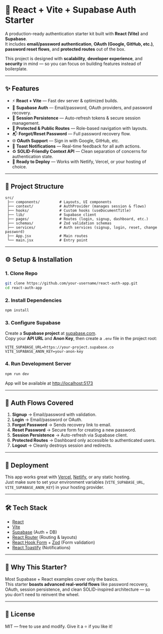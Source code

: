# 🔐 React + Vite + Supabase Auth Starter

A production-ready authentication starter kit built with **React (Vite)** and **Supabase**.  
It includes **email/password authentication**, **OAuth (Google, GitHub, etc.)**, **password reset flows**, and **protected routes** out of the box.  

This project is designed with **scalability**, **developer experience**, and **security** in mind — so you can focus on building features instead of boilerplate.

---

## ✨ Features

- ⚡️ **React + Vite** — Fast dev server & optimized builds.
- 🔑 **Supabase Auth** — Email/password, OAuth providers, and password recovery.
- 🔄 **Session Persistence** — Auto-refresh tokens & secure session management.
- 🔐 **Protected & Public Routes** — Role-based navigation with layouts.
- 📬 **Forgot/Reset Password** — Full password recovery flow.
- 🌐 **OAuth Support** — Sign in with Google, GitHub, etc.
- 🎨 **Toast Notifications** — Real-time feedback for all auth actions.
- ♻️ **SOLID-Friendly Context API** — Clean separation of concerns for authentication state.
- 🚀 **Ready to Deploy** — Works with Netlify, Vercel, or your hosting of choice.

---

## 📂 Project Structure

```
src/
 ├── components/         # Layouts, UI components
 ├── context/            # AuthProvider (manages session & flows)
 ├── hooks/              # Custom hooks (useDocumentTitle)
 ├── lib/                # Supabase client
 ├── pages/              # Routes (login, signup, dashboard, etc.)
 ├── schemas/            # Zod validation schemas
 ├── services/           # Auth services (signup, login, reset, change password)
 ├── App.jsx             # Main routes
 └── main.jsx            # Entry point
```

---

## ⚙️ Setup & Installation

### 1. Clone Repo
```bash
git clone https://github.com/your-username/react-auth-app.git
cd react-auth-app
```

### 2. Install Dependencies
```bash
npm install
```

### 3. Configure Supabase
Create a **Supabase project** at [supabase.com](https://supabase.com).  
Copy your **API URL** and **Anon Key**, then create a `.env` file in the project root:

```env
VITE_SUPABASE_URL=https://your-project.supabase.co
VITE_SUPABASE_ANON_KEY=your-anon-key
```

### 4. Run Development Server
```bash
npm run dev
```

App will be available at [http://localhost:5173](http://localhost:5173)

---

## 🔐 Auth Flows Covered

1. **Signup** → Email/password with validation.
2. **Login** → Email/password or OAuth.
3. **Forgot Password** → Sends recovery link to email.
4. **Reset Password** → Secure form for creating a new password.
5. **Session Persistence** → Auto-refresh via Supabase client.
6. **Protected Routes** → Dashboard only accessible to authenticated users.
7. **Logout** → Cleanly destroys session and redirects.

---

## 🚀 Deployment

This app works great with [Vercel](https://vercel.com), [Netlify](https://netlify.com), or any static hosting.  
Just make sure to set your environment variables (`VITE_SUPABASE_URL`, `VITE_SUPABASE_ANON_KEY`) in your hosting provider.

---

## 🛠️ Tech Stack

- [React](https://react.dev/)
- [Vite](https://vitejs.dev/)
- [Supabase](https://supabase.com/) (Auth + DB)
- [React Router](https://reactrouter.com/) (Routing & layouts)
- [React Hook Form](https://react-hook-form.com/) + [Zod](https://zod.dev/) (Form validation)
- [React Toastify](https://fkhadra.github.io/react-toastify/) (Notifications)

---

## 🌟 Why This Starter?

Most Supabase + React examples cover only the basics.  
This starter **boasts advanced real-world flows** like password recovery, OAuth, session persistence, and clean SOLID-inspired architecture — so you don’t need to reinvent the wheel.

---

## 📜 License

MIT — free to use and modify. Give it a ⭐ if you like it!
